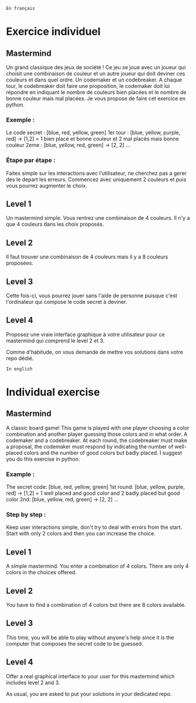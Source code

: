`En français`

# Exercice individuel

## Mastermind

Un grand classique des jeux de société !
Ce jeu se joue avec un joueur qui choisit une combinaison de couleur et un autre joueur qui doit deviner ces couleurs et dans quel ordre. Un codemaker et un codebreaker. A chaque tour, le codebreaker doit faire une proposition, le codemaker doit lui répondre en indiquant le nombre de couleurs bien placées et le nombre de bonne couleur mais mal placées.
Je vous propose de faire cet exercice en python.

### Exemple :
Le code secret : [blue, red, yellow, green]
1er tour : [blue, yellow, purple, red] -> [1,2] = 1 bien placé et bonne couleur et 2 mal placés mais bonne couleur
2eme : [blue, yellow, red, green] -> [2, 2]
…

### Étape par étape :
Faites simple sur les interactions avec l’utilisateur, ne cherchez pas a gerer des le depart les erreurs.
Commencez avec uniquement 2 couleurs et puis vous pourrez augmenter le choix.

## Level 1
Un mastermind simple. Vous rentrez une combinaison de 4 couleurs. Il n'y a que 4 couleurs dans les choix proposés.

## Level 2
Il faut trouver une combinaison de 4 couleurs mais il y a 8 couleurs proposées.

## Level 3
Cette fois-ci, vous pourrez jouer sans l'aide de personne puisque c'est l'ordinateur qui compose le code secret à deviner.

## Level 4
Proposez une vraie interface graphique à votre utilisateur pour ce mastermind qui comprend le level 2 et 3.


Comme d'habitude, on vous demande de mettre vos solutions dans votre repo dédié.

`In english`

# Individual exercise

## Mastermind

A classic board game!
This game is played with one player choosing a color combination and another player guessing those colors and in what order. A codemaker and a codebreaker. At each round, the codebreaker must make a proposal, the codemaker must respond by indicating the number of well-placed colors and the number of good colors but badly placed.
I suggest you do this exercise in python.

### Example :
The secret code: [blue, red, yellow, green]
1st round: [blue, yellow, purple, red] -> [1,2] = 1 well placed and good color and 2 badly placed but good color
2nd: [blue, yellow, red, green] -> [2, 2]
…

### Step by step :
Keep user interactions simple, don't try to deal with errors from the start.
Start with only 2 colors and then you can increase the choice.

## Level 1
A simple mastermind. You enter a combination of 4 colors. There are only 4 colors in the choices offered.

## Level 2
You have to find a combination of 4 colors but there are 8 colors available.

## Level 3
This time, you will be able to play without anyone's help since it is the computer that composes the secret code to be guessed.

## Level 4
Offer a real graphical interface to your user for this mastermind which includes level 2 and 3.


As usual, you are asked to put your solutions in your dedicated repo.